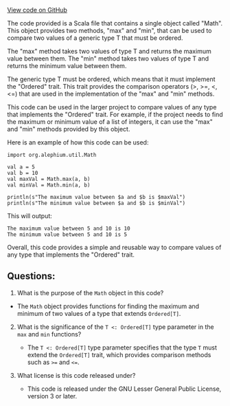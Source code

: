 [View code on GitHub](https://github.com/alephium/alephium/blob/master/util/src/main/scala/org/alephium/util/Math.scala)

The code provided is a Scala file that contains a single object called "Math". This object provides two methods, "max" and "min", that can be used to compare two values of a generic type T that must be ordered. 

The "max" method takes two values of type T and returns the maximum value between them. The "min" method takes two values of type T and returns the minimum value between them. 

The generic type T must be ordered, which means that it must implement the "Ordered" trait. This trait provides the comparison operators (>, >=, <, <=) that are used in the implementation of the "max" and "min" methods. 

This code can be used in the larger project to compare values of any type that implements the "Ordered" trait. For example, if the project needs to find the maximum or minimum value of a list of integers, it can use the "max" and "min" methods provided by this object. 

Here is an example of how this code can be used:

```
import org.alephium.util.Math

val a = 5
val b = 10
val maxVal = Math.max(a, b)
val minVal = Math.min(a, b)

println(s"The maximum value between $a and $b is $maxVal")
println(s"The minimum value between $a and $b is $minVal")
```

This will output:

```
The maximum value between 5 and 10 is 10
The minimum value between 5 and 10 is 5
```

Overall, this code provides a simple and reusable way to compare values of any type that implements the "Ordered" trait.
## Questions: 
 1. What is the purpose of the `Math` object in this code?
   - The `Math` object provides functions for finding the maximum and minimum of two values of a type that extends `Ordered[T]`.
   
2. What is the significance of the `T <: Ordered[T]` type parameter in the `max` and `min` functions?
   - The `T <: Ordered[T]` type parameter specifies that the type `T` must extend the `Ordered[T]` trait, which provides comparison methods such as `>=` and `<=`.
   
3. What license is this code released under?
   - This code is released under the GNU Lesser General Public License, version 3 or later.